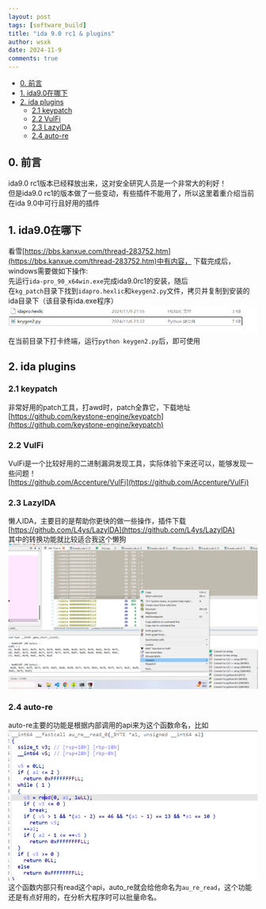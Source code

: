 ```yaml
---
layout: post
tags: [software_build]
title: "ida 9.0 rc1 & plugins"
author: wsxk
date: 2024-11-9
comments: true
---
```



- [0. 前言](#0-前言)
- [1. ida9.0在哪下](#1-ida90在哪下)
- [2. ida plugins](#2-ida-plugins)
  - [2.1 keypatch](#21-keypatch)
  - [2.2 VulFi](#22-vulfi)
  - [2.3 LazyIDA](#23-lazyida)
  - [2.4 auto-re](#24-auto-re)


<!-- Google tag (gtag.js) -->
<script async src="https://www.googletagmanager.com/gtag/js?id=G-C22S5YSYL7"></script>
<script>
  window.dataLayer = window.dataLayer || [];
  function gtag(){dataLayer.push(arguments);}
  gtag('js', new Date());

  gtag('config', 'G-C22S5YSYL7');
</script>

## 0. 前言<br>
ida9.0 rc1版本已经释放出来，这对安全研究人员是一个非常大的利好！<br>
但是ida9.0 rc1的版本做了一些变动，有些插件不能用了，所以这里着重介绍当前在ida 9.0中可行且好用的插件<br>

## 1. ida9.0在哪下<br>
看雪[https://bbs.kanxue.com/thread-283752.htm](https://bbs.kanxue.com/thread-283752.htm)中有内容，
下载完成后，windows需要做如下操作:<br>
先运行`ida-pro_90_x64win.exe`完成ida9.0rc1的安装，随后<br>
在`kg_patch`目录下找到`idapro.hexlic`和`keygen2.py`文件，拷贝并复制到安装的ida目录下（该目录有ida.exe程序）<br>
![](https://raw.githubusercontent.com/wsxk/wsxk_pictures/main/2024-9-25/20241109215555.png)
在当前目录下打卡终端，运行`python keygen2.py`后，即可使用<br>


## 2. ida plugins<br>
### 2.1 keypatch<br>
非常好用的patch工具，打awd时，patch全靠它，下载地址<br>
[https://github.com/keystone-engine/keypatch](https://github.com/keystone-engine/keypatch)

### 2.2 VulFi<br>
VulFi是一个比较好用的二进制漏洞发现工具，实际体验下来还可以，能够发现一些问题！<br>
[https://github.com/Accenture/VulFi](https://github.com/Accenture/VulFi)

### 2.3 LazyIDA<br>
懒人IDA，主要目的是帮助你更快的做一些操作，插件下载[https://github.com/L4ys/LazyIDA](https://github.com/L4ys/LazyIDA)<br>
其中的转换功能就比较适合我这个懒狗<br>
![](https://raw.githubusercontent.com/wsxk/wsxk_pictures/main/2024-9-25/20241110230149.png)

### 2.4 auto-re<br>
auto-re主要的功能是根据内部调用的api来为这个函数命名，比如
![](https://raw.githubusercontent.com/wsxk/wsxk_pictures/main/2024-9-25/20241111075742.png)
这个函数内部只有read这个api，auto_re就会给他命名为`au_re_read`，这个功能还是有点好用的，在分析大程序时可以批量命名。